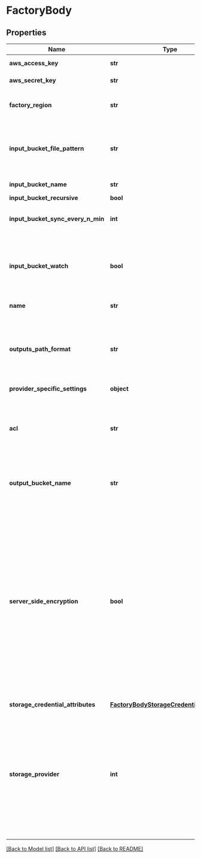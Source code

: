 # FactoryBody

## Properties
Name | Type | Description | Notes
------------ | ------------- | ------------- | -------------
**aws_access_key** | **str** | AWS access key. | [optional] 
**aws_secret_key** | **str** | AWS secret key. | [optional] 
**factory_region** | **str** | A region where the factory is located. | [optional] 
**input_bucket_file_pattern** | **str** | A pattern that will be used to locate files in the input bucket. Valid wildcards might be used. | [optional] 
**input_bucket_name** | **str** | A name of an input bucket. | [optional] 
**input_bucket_recursive** | **bool** |  | [optional] 
**input_bucket_sync_every_n_min** | **int** | Determines how often the input bucket is synchronised. | [optional] 
**input_bucket_watch** | **bool** | Determines whether the Factory should be notified about new files added to the input bucket. | [optional] 
**name** | **str** | Name of the Factory. | 
**outputs_path_format** | **str** | Specify the directory where the output files should be stored. By default it is not set. More info [here](https://cloud.telestream.net/docs#path-format---know-how). | [optional] 
**provider_specific_settings** | **object** |  | [optional] 
**acl** | **str** | Specify if your files are public or private (private files need authorization url to access). By default this is not set. | [optional] 
**output_bucket_name** | **str** | A bucket where processed files will be stored. | [optional] 
**server_side_encryption** | **bool** | Specify if you want to use multi-factor server-side 256-bit AES-256 data encryption with Amazon S3-managed encryption keys (SSE-S3). Each object is encrypted using a unique key which as an additional safeguard is encrypted itself with a master key that S3 regularly rotates. By default this is not set. | [optional] 
**storage_credential_attributes** | [**FactoryBodyStorageCredentialAttributes**](FactoryBodyStorageCredentialAttributes.md) |  | [optional] 
**storage_provider** | **int** | Specifies which storage provider the factory should use. Available options: S3: 0, Google Cloud Storage: 1, FTP storage: 2, Google Cloud Interoperability Storage: 5, Flip storage: 7, FASP storage: 8, Azure Blob Storage: 9 | [optional] 

[[Back to Model list]](../README.md#documentation-for-models) [[Back to API list]](../README.md#documentation-for-api-endpoints) [[Back to README]](../README.md)


